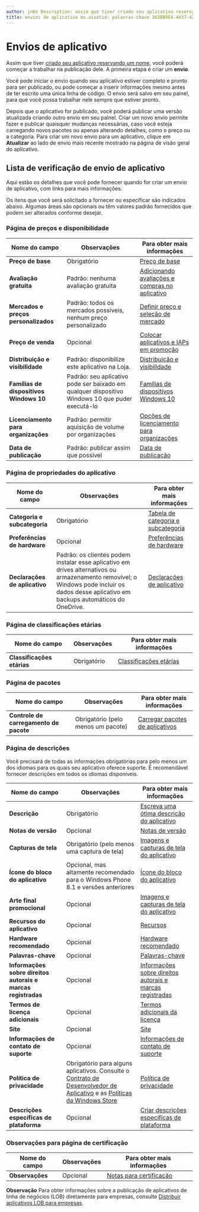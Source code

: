 ```yaml
---
author: jnHs Description: assim que tiver criado seu aplicativo reservando um nome, você poderá começar a trabalhar na publicação dele. A primeira etapa é criar um envio.
title: envios de aplicativo ms.assetid: palavras-chave 363BB9E4-4437-4238-A80F-ABDFC70D96E4: enviar palavras-chave de um aplicativo: palavras-chave de informações necessárias: palavras-chave de dados necessárias: lista de verificação
---
```


# Envios de aplicativo


Assim que tiver [criado seu aplicativo reservando um nome](create-your-app-by-reserving-a-name.md), você poderá começar a trabalhar na publicação dele. A primeira etapa é criar um **envio**.

Você pode iniciar o envio quando seu aplicativo estiver completo e pronto para ser publicado, ou pode começar a inserir informações mesmo antes de ter escrito uma única linha de código. O envio será salvo em seu painel, para que você possa trabalhar nele sempre que estiver pronto.

Depois que o aplicativo for publicado, você poderá publicar uma versão atualizada criando outro envio em seu painel. Criar um novo envio permite fazer e publicar quaisquer mudanças necessárias, caso você esteja carregando novos pacotes ou apenas alterando detalhes, como o preço ou a categoria. Para criar um novo envio para um aplicativo, clique em **Atualizar** ao lado de envio mais recente mostrado na página de visão geral do aplicativo.

## Lista de verificação de envio de aplicativo


Aqui estão os detalhes que você pode fornecer quando for criar um envio de aplicativo, com links para mais informações.

Os itens que você será solicitado a fornecer ou especificar são indicados abaixo. Algumas áreas são opcionais ou têm valores padrão fornecidos que podem ser alterados conforme desejar.

### Página de preços e disponibilidade
| Nome do campo                    | Observações                                       | Para obter mais informações                                                             |
|-------------------------------|---------------------------------------------|---------------------------------------------------------------------------|
| **Preço de base**                | Obrigatório                                    | [Preço de base](set-app-pricing-and-availability.md#base-price)              |
| **Avaliação gratuita**                | Padrão: nenhuma avaliação gratuita                      | [Adicionando avaliações e compras no aplicativo](https://msdn.microsoft.com/library/windows/apps/jj193599)  |
| **Mercados e preços personalizados** | Padrão: todos os mercados possíveis, nenhum preço personalizado | [Definir preço e seleção de mercado](define-pricing-and-market-selection.md)              |
| **Preço de venda**              | Opcional                                    | [Colocar aplicativos e IAPs em promoção](put-apps-and-iaps-on-sale.md)                                       |
| **Distribuição e visibilidade** | Padrão: disponibilize este aplicativo na Loja. | [Distribuição e visibilidade](set-app-pricing-and-availability.md#distribution-and-visibility) | 
| **Famílias de dispositivos Windows 10**  | Padrão: seu aplicativo pode ser baixado em qualquer dispositivo Windows 10 que puder executá-lo | [Famílias de dispositivos Windows 10](set-app-pricing-and-availability.md#windows-10-device-families) | 
| **Licenciamento para organizações**    | Padrão: permitir aquisição de volume por organizações | [Opções de licenciamento para organizações](organizational-licensing.md)                        | 
| **Data de publicação**                | Padrão: publicar assim que possível      | [Data de publicação](set-app-pricing-and-availability.md#publish-date)          |



### Página de propriedades do aplicativo

| Nome do campo                    | Observações                                       | Para obter mais informações                                                             |
|-------------------------------|---------------------------------------------|---------------------------------------------------------------------------|
| **Categoria e subcategoria**  | Obrigatório                                    | [Tabela de categoria e subcategoria](category-and-subcategory-table.md)       |
| **Preferências de hardware**      | Opcional                                    | [Preferências de hardware](enter-app-properties.md#hardware_preferences)      |
| **Declarações de aplicativo**          | Padrão: os clientes podem instalar esse aplicativo em drives alternativos ou armazenamento removível; o Windows pode incluir os dados desse aplicativo em backups automáticos do OneDrive. | [Declarações de aplicativo](app-declarations.md) |



### Página de classificações etárias

| Nome do campo                    | Observações                                       | Para obter mais informações                          |
|-------------------------------|---------------------------------------------|----------------------------------------|
| **Classificações etárias**               | Obrigatório                                    | [Classificações etárias](age-ratings.md)          |



### Página de pacotes

| Nome do campo                    | Observações                                       | Para obter mais informações                          |
|-------------------------------|---------------------------------------------|----------------------------------------|
| **Controle de carregamento de pacote**    | Obrigatório (pelo menos um pacote)             | [Carregar pacotes de aplicativos](upload-app-packages.md) | 



### Página de descrições

Você precisará de todas as informações obrigatórias para pelo menos um dos idiomas para os quais seu aplicativo oferece suporte. É recomendável fornecer descrições em todos os idiomas disponíveis.

| Nome do campo                    | Observações                                       | Para obter mais informações                                                     |
|-------------------------------|---------------------------------------------|-------------------------------------------------------------------|
| **Descrição**               | Obrigatório                                    | [Escreva uma ótima descrição do aplicativo](write-a-great-app-description.md) | 
| **Notas de versão**             | Opcional                                    | [Notas de versão](create-app-descriptions.md#release-notes)         |
| **Capturas de tela**               | Obrigatório (pelo menos uma captura de tela)          | [Imagens e capturas de tela do aplicativo](app-screenshots-and-images.md)       |
| **Ícone do bloco do aplicativo**             | Opcional, mas altamente recomendado para o Windows Phone 8.1 e versões anteriores | [Ícone do bloco do aplicativo](create-app-descriptions.md#app-tile-icon) | 
| **Arte final promocional**       | Opcional                                    | [Imagens e capturas de tela do aplicativo](app-screenshots-and-images.md)       | 
| **Recursos do aplicativo**              | Opcional                                    | [Recursos](create-app-descriptions.md#app-features)               |
| **Hardware recomendado**      | Opcional                                    | [Hardware recomendado](create-app-descriptions.md#recommended-hardware) | 
| **Palavras-chave**                  | Opcional                                    | [Palavras-chave](create-app-descriptions.md#keywords)                   |
| **Informações sobre direitos autorais e marcas registradas** | Opcional                                 | [Informações sobre direitos autorais e marcas registradas](create-app-descriptions.md#copyright-and-trademark-info) | 
| **Termos de licença adicionais**  | Opcional                                    | [Termos adicionais da licença](create-app-descriptions.md#additional-license-terms) | 
| **Site**                   | Opcional                                    | [Site](create-app-descriptions.md#website)                     |
| **Informações de contato de suporte**      | Opcional                                    | [Informações de contato de suporte](create-app-descriptions.md)                | 
| **Política de privacidade**            | Obrigatório para alguns aplicativos. Consulte o [Contrato de Desenvolvedor de Aplicativo](https://msdn.microsoft.com/library/windows/apps/hh694058) e as [Políticas da Windows Store](https://msdn.microsoft.com/library/windows/apps/dn764944.aspx#pol_10_5_1) | [Política de privacidade](create-app-descriptions.md#privacy-policy) | 
| **Descrições específicas de plataforma** | Opcional                               | [Criar descrições específicas de plataforma](create-platform-specific-descriptions.md) |



### Observações para página de certificação

| Nome do campo                    | Observações                                       | Para obter mais informações                                                     |
|-------------------------------|---------------------------------------------|-------------------------------------------------------------------|
| **Observações**                     | Opcional                                    | [Notas para certificação](notes-for-certification.md)             |

 
**Observação**  Para obter informações sobre a publicação de aplicativos de linha de negócios (LOB) diretamente para empresas, consulte [Distribuir aplicativos LOB para empresas](distribute-lob-apps-to-enterprises.md).


<!--HONumber=May16_HO2-->


